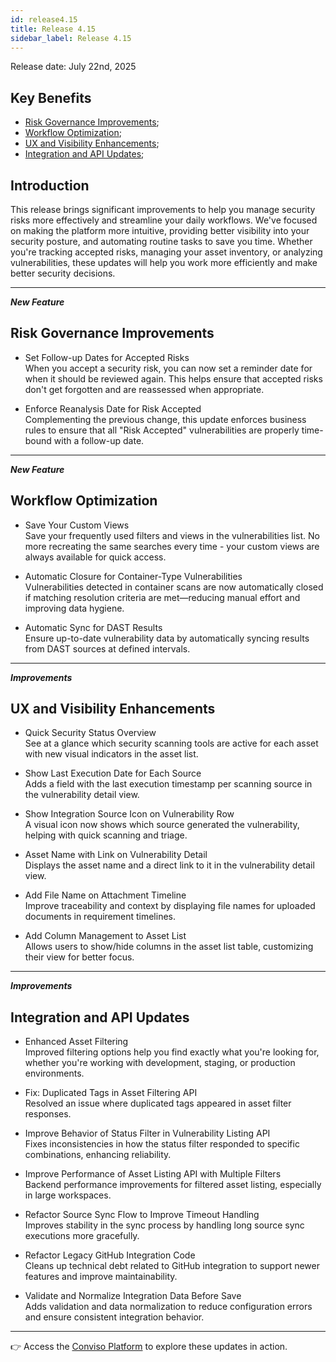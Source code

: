 ```yaml
---
id: release4.15
title: Release 4.15
sidebar_label: Release 4.15
---
```


Release date: July 22nd, 2025

## Key Benefits

* [Risk Governance Improvements](#risk-governance-improvements);
* [Workflow Optimization](#workflow-optimization);
* [UX and Visibility Enhancements](#ux-and-visibility-enhancements);
* [Integration and API Updates](#integration-and-api-updates);

## Introduction

This release brings significant improvements to help you manage security risks more effectively and streamline your daily workflows. We've focused on making the platform more intuitive, providing better visibility into your security posture, and automating routine tasks to save you time. Whether you're tracking accepted risks, managing your asset inventory, or analyzing vulnerabilities, these updates will help you work more efficiently and make better security decisions.

---

**_New Feature_**
## Risk Governance Improvements

- Set Follow-up Dates for Accepted Risks  
  When you accept a security risk, you can now set a reminder date for when it should be reviewed again. This helps ensure that accepted risks don't get forgotten and are reassessed when appropriate.

- Enforce Reanalysis Date for Risk Accepted  
  Complementing the previous change, this update enforces business rules to ensure that all "Risk Accepted" vulnerabilities are properly time-bound with a follow-up date.

---

**_New Feature_**
## Workflow Optimization

- Save Your Custom Views  
  Save your frequently used filters and views in the vulnerabilities list. No more recreating the same searches every time - your custom views are always available for quick access.

- Automatic Closure for Container-Type Vulnerabilities  
  Vulnerabilities detected in container scans are now automatically closed if matching resolution criteria are met—reducing manual effort and improving data hygiene.

- Automatic Sync for DAST Results  
  Ensure up-to-date vulnerability data by automatically syncing results from DAST sources at defined intervals.

---

**_Improvements_**
## UX and Visibility Enhancements

- Quick Security Status Overview  
  See at a glance which security scanning tools are active for each asset with new visual indicators in the asset list.

- Show Last Execution Date for Each Source  
  Adds a field with the last execution timestamp per scanning source in the vulnerability detail view.

- Show Integration Source Icon on Vulnerability Row  
  A visual icon now shows which source generated the vulnerability, helping with quick scanning and triage.

- Asset Name with Link on Vulnerability Detail  
  Displays the asset name and a direct link to it in the vulnerability detail view.

- Add File Name on Attachment Timeline  
  Improve traceability and context by displaying file names for uploaded documents in requirement timelines.

- Add Column Management to Asset List  
  Allows users to show/hide columns in the asset list table, customizing their view for better focus.

---

**_Improvements_**
## Integration and API Updates

- Enhanced Asset Filtering  
  Improved filtering options help you find exactly what you're looking for, whether you're working with development, staging, or production environments.

- Fix: Duplicated Tags in Asset Filtering API  
  Resolved an issue where duplicated tags appeared in asset filter responses.

- Improve Behavior of Status Filter in Vulnerability Listing API  
  Fixes inconsistencies in how the status filter responded to specific combinations, enhancing reliability.

- Improve Performance of Asset Listing API with Multiple Filters  
  Backend performance improvements for filtered asset listing, especially in large workspaces.

- Refactor Source Sync Flow to Improve Timeout Handling  
  Improves stability in the sync process by handling long source sync executions more gracefully.

- Refactor Legacy GitHub Integration Code  
  Cleans up technical debt related to GitHub integration to support newer features and improve maintainability.

- Validate and Normalize Integration Data Before Save  
  Adds validation and data normalization to reduce configuration errors and ensure consistent integration behavior.

---

👉 Access the [Conviso Platform](https://app.convisoappsec.com) to explore these updates in action.
